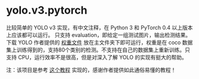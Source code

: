 # yolo.v3.pytorch

比较简单的 YOLO v3 实现，有中文注释，在 Python 3 和 PyTorch 0.4 以上版本上应该都可以运行。 只支持 evaluation，即给定一组测试图片，输出检测结果。下载 YOLO 作者提供的 [权重文件](https://pjreddie.com/media/files/yolov3.weights) 放在主文件夹下即可运行，权重是在 coco 数据集上训练得到的，支持80个类别的检测。不支持在自己的数据集上重新训练。只支持 CPU，运行效率不是很高，但是对深入了解 YOLO 的实现有挺大的帮助。



注：该项目是参考 [这个教程](https://blog.paperspace.com/how-to-implement-a-yolo-object-detector-in-pytorch/) 实现的，感谢作者提供如此通俗易懂的教程！


